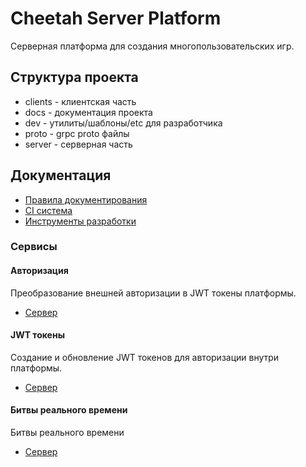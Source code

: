 # Cheetah Server Platform

Серверная платформа для создания многопользовательских игр.

## Структура проекта

- clients - клиентская часть
- docs - документация проекта
- dev - утилиты/шаблоны/etc для разработчика
- proto - grpc proto файлы
- server - серверная часть

## Документация

- [Правила документирования](docs/README.md)
- [CI система](.github/index.md)
- [Инструменты разработки](dev/README.md)

### Сервисы

#### Авторизация

Преобразование внешней авторизации в JWT токены платформы.

- [Сервер](server/authentication/README.md)

#### JWT токены

Создание и обновление JWT токенов для авторизации внутри платформы.

- [Сервер](server/cerberus/README.md)

#### Битвы реального времени

Битвы реального времени

- [Сервер](server/relay/README.md)


